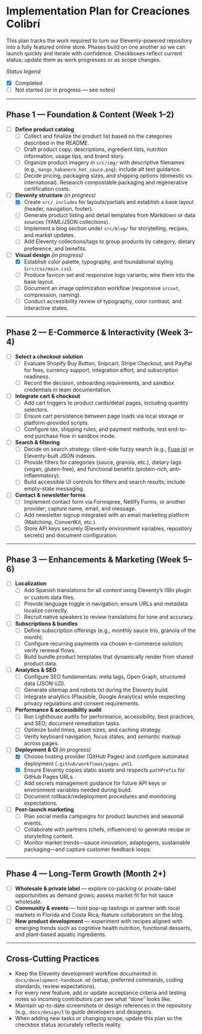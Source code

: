 # Implementation Plan for Creaciones Colibrí

This plan tracks the work required to turn our Eleventy-powered repository into a fully featured online store. Phases build on one another so we can launch quickly and iterate with confidence. Checkboxes reflect current status; update them as work progresses or as scope changes.

_Status legend_

- [x] Completed
- [ ] Not started (or in progress — see notes)

---

## Phase 1 — Foundation & Content (Week 1–2)

- [ ] **Define product catalog**
  - [ ] Collect and finalize the product list based on the categories described in the README.
  - [ ] Draft product copy: descriptions, ingredient lists, nutrition information, usage tips, and brand story.
  - [ ] Organize product imagery in `src/img/` with descriptive filenames (e.g., `mango_habanero_hot_sauce.png`); include alt text guidance.
  - [ ] Decide pricing, packaging sizes, and shipping options (domestic vs. international). Research compostable packaging and regenerative certification costs.

- [ ] **Eleventy structure** _(in progress)_
  - [x] Create `src/_includes` for layouts/partials and establish a base layout (header, navigation, footer).
  - [ ] Generate product listing and detail templates from Markdown or data sources (YAML/JSON collections).
  - [ ] Implement a blog section under `src/blog/` for storytelling, recipes, and market updates.
  - [ ] Add Eleventy collections/tags to group products by category, dietary preference, and benefits.

- [ ] **Visual design** _(in progress)_
  - [x] Establish color palette, typography, and foundational styling (`src/css/main.css`).
  - [ ] Produce favicon set and responsive logo variants; wire them into the base layout.
  - [ ] Document an image optimization workflow (responsive `srcset`, compression, naming).
  - [ ] Conduct accessibility review of typography, color contrast, and interactive states.

---

## Phase 2 — E-Commerce & Interactivity (Week 3–4)

- [ ] **Select a checkout solution**
  - [ ] Evaluate Shopify Buy Button, Snipcart, Stripe Checkout, and PayPal for fees, currency support, integration effort, and subscription readiness.
  - [ ] Record the decision, onboarding requirements, and sandbox credentials in team documentation.

- [ ] **Integrate cart & checkout**
  - [ ] Add cart triggers to product cards/detail pages, including quantity selectors.
  - [ ] Ensure cart persistence between page loads via local storage or platform-provided scripts.
  - [ ] Configure tax, shipping rules, and payment methods; test end-to-end purchase flow in sandbox mode.

- [ ] **Search & filtering**
  - [ ] Decide on search strategy: client-side fuzzy search (e.g., [Fuse.js](https://fusejs.io/)) or Eleventy-built JSON indexes.
  - [ ] Provide filters for categories (sauce, granola, etc.), dietary tags (vegan, gluten-free), and functional benefits (protein-rich, anti-inflammatory).
  - [ ] Build accessible UI controls for filters and search results; include empty-state messaging.

- [ ] **Contact & newsletter forms**
  - [ ] Implement contact form via Formspree, Netlify Forms, or another provider; capture name, email, and message.
  - [ ] Add newsletter signup integrated with an email marketing platform (Mailchimp, ConvertKit, etc.).
  - [ ] Store API keys securely (Eleventy environment variables, repository secrets) and document configuration.

---

## Phase 3 — Enhancements & Marketing (Week 5–6)

- [ ] **Localization**
  - [ ] Add Spanish translations for all content using Eleventy’s i18n plugin or custom data files.
  - [ ] Provide language toggle in navigation; ensure URLs and metadata localize correctly.
  - [ ] Recruit native speakers to review translations for tone and accuracy.

- [ ] **Subscriptions & bundles**
  - [ ] Define subscription offerings (e.g., monthly sauce trio, granola of the month).
  - [ ] Configure recurring payments via chosen e-commerce solution; verify renewal flows.
  - [ ] Build bundle product templates that dynamically render from shared product data.

- [ ] **Analytics & SEO**
  - [ ] Configure SEO fundamentals: meta tags, Open Graph, structured data (JSON-LD).
  - [ ] Generate sitemap and robots.txt during the Eleventy build.
  - [ ] Integrate analytics (Plausible, Google Analytics) while respecting privacy regulations and consent requirements.

- [ ] **Performance & accessibility audit**
  - [ ] Run Lighthouse audits for performance, accessibility, best practices, and SEO; document remediation tasks.
  - [ ] Optimize build times, asset sizes, and caching strategy.
  - [ ] Verify keyboard navigation, focus states, and semantic markup across pages.

- [ ] **Deployment & CI** _(in progress)_
  - [x] Choose hosting provider (GitHub Pages) and configure automated deployment (`.github/workflows/pages.yml`).
  - [x] Ensure Eleventy copies static assets and respects `pathPrefix` for GitHub Pages URLs.
  - [ ] Add secrets management guidance for future API keys or environment variables needed during build.
  - [ ] Document rollback/redeployment procedures and monitoring expectations.

- [ ] **Post-launch marketing**
  - [ ] Plan social media campaigns for product launches and seasonal events.
  - [ ] Collaborate with partners (chefs, influencers) to generate recipe or storytelling content.
  - [ ] Monitor market trends—sauce innovation, adaptogens, sustainable packaging—and capture customer feedback loops.

---

## Phase 4 — Long-Term Growth (Month 2+)

- [ ] **Wholesale & private label** — explore co-packing or private-label opportunities as demand grows; assess market fit for hot sauce wholesale.
- [ ] **Community & events** — host pop-up tastings or partner with local markets in Florida and Costa Rica; feature collaborators on the blog.
- [ ] **New product development** — experiment with recipes aligned with emerging trends such as cognitive health nutrition, functional desserts, and plant-based aquatic ingredients.

---

## Cross-Cutting Practices

- Keep the Eleventy development workflow documented in `docs/development-handbook.md` (setup, preferred commands, coding standards, review expectations).
- For every new feature, add or update acceptance criteria and testing notes so incoming contributors can see what “done” looks like.
- Maintain up-to-date screenshots or design references in the repository (e.g., `docs/design/`) to guide developers and designers.
- When adding new tasks or changing scope, update this plan so the checkbox status accurately reflects reality.
